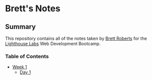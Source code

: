 # Brett's Notes
## Summary

This repository contains all of the notes taken by [Brett Roberts](https://github.com/B-Rob97) for the [Lighthouse Labs](https://www.lighthouselabs.ca/) Web Development Bootcamp.

### Table of Contents
* [Week 1](/Week_1)
  * [Day 1](Week_1/Day_1)